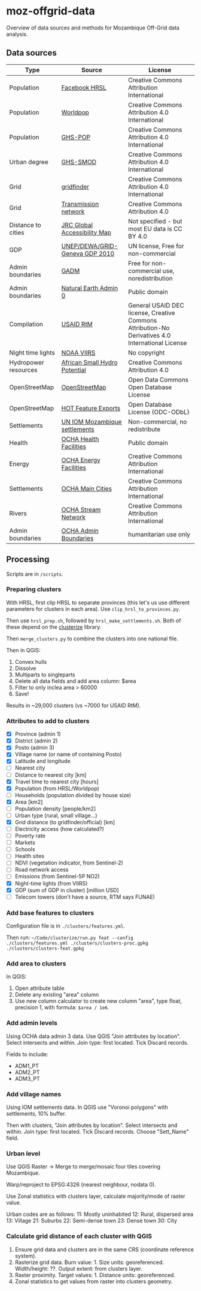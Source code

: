 # moz-offgrid-data
Overview of data sources and methods for Mozambique Off-Grid data analysis.

## Data sources
| Type | Source | License |
| ---- | ------ | ------- |
| Population | [Facebook HRSL](https://data.humdata.org/dataset/mozambique-high-resolution-population-density) | Creative Commons Attribution International |
| Population | [Worldpop](https://www.worldpop.org/geodata/summary?id=6404) | Creative Commons Attribution 4.0 International |
| Population | [GHS-POP](https://ghsl.jrc.ec.europa.eu/download.php?ds=pop) | Creative Commons Attribution 4.0 International |
| Urban degree | [GHS-SMOD](https://ghsl.jrc.ec.europa.eu/download.php?ds=smod) | Creative Commons Attribution 4.0 International |
| Grid | [gridfinder](https://zenodo.org/record/3628142) | Creative Commons Attribution 4.0 International |
| Grid | [Transmission network](https://energydata.info/dataset/mozambique-electricity-transmission-network-2017) | Creative Commons Attribution 4.0 |
| Distance to cities | [JRC Global Accessibility Map](https://forobs.jrc.ec.europa.eu/products/gam/download.php) | Not specified - but most EU data is CC BY 4.0 |
| GDP | [UNEP/DEWA/GRID-Geneva GDP 2010](https://preview.grid.unep.ch/index.php?preview=data&events=socec&evcat=1&lang=eng) | UN license, Free for non-commercial |
| Admin boundaries | [GADM](https://gadm.org/download_country_v3.html) | Free for non-commercial use, noredistribution |
| Admin boundaries | [Natural Earth Admin 0](https://www.naturalearthdata.com/downloads/10m-cultural-vectors/) | Public domain |
| Compilation | [USAID RtM](https://dec.usaid.gov/dec/content/Detail_Presto.aspx?vID=47&ctID=ODVhZjk4NWQtM2YyMi00YjRmLTkxNjktZTcxMjM2NDBmY2Uy&rID=NTU5NDcy) | General USAID DEC license, Creative Commons Attribution-No Derivatives 4.0 International License |
| Night time lights | [NOAA VIIRS](https://developers.google.com/earth-engine/datasets/catalog/NOAA_VIIRS_DNB_MONTHLY_V1_VCMCFG) | No copyright |
| Hydropower resources | [African Small Hydro Potential](https://energydata.info/dataset/small-and-mini-hydropower-potential-in-sub-saharan-africa) | Creative Commons Attribution 4.0 |
| OpenStreetMap | [OpenStreetMap](https://download.geofabrik.de/africa.html) | Open Data Commons Open Database License |
| OpenStreetMap | [HOT Feature Exports](https://data.humdata.org/search?organization=hot&q=mozambique) | Open Database License (ODC-ODbL) |
| Settlements | [UN IOM Mozambique settlements](https://data.humdata.org/dataset/mozambique-settlement-shapefiles) | Non-commercial, no redistribute |
| Health | [OCHA Health Facilities](https://data.humdata.org/dataset/mozambique-health-facilities) | Public domain |
| Energy | [OCHA Energy Facilities](https://data.humdata.org/dataset/mozambique-energy-facilities) | Creative Commons Attribution International |
| Settlements | [OCHA Main Cities](https://data.humdata.org/dataset/mozambique-main-cities) |  	Creative Commons Attribution International |
| Rivers | [OCHA Stream Network](https://data.humdata.org/dataset/mozambique-rivers-and-stream-network) | Creative Commons Attribution International |
| Admin boundaries | [OCHA Admin Boundaries](https://data.humdata.org/dataset/mozambique-administrative-levels-0-3) | humanitarian use only |

## Processing
Scripts are in `/scripts`.

### Preparing clusters
With HRSL, first clip HRSL to separate provinces (this let's us use different parameters for clusters in each area). Use `clip_hrsl_to_provinces.py`.

Then use `hrsl_prep.sh`, followed by `hrsl_make_settlements.sh`. Both of these depend on the [clusterize](https://github.com/carderne/clusterize) library.

Then `merge_clusters.py` to combine the clusters into one national file.

Then in QGIS:
1. Convex hulls
2. Dissolve
3. Multiparts to singleparts
4. Delete all data fields and add area column: $area
5. Filter to only inclea area > 60000
6. Save!

Results in ~29,000 clusters (vs ~7000 for USAID RtM).

### Attributes to add to clusters
- [x] Province (admin 1)
- [x] District (admin 2)
- [x] Posto (admin 3)
- [x] Village name (or name of containing Posto)
- [x] Latitude and longitude
- [ ] Nearest city
- [ ] Distance to nearest city [km]
- [x] Travel time to nearest city [hours]
- [x] Population (from HRSL/Worldpop)
- [ ] Households (population divided by house size)
- [x] Area [km2]
- [ ] Population density [people/km2]
- [ ] Urban type (rural, small village...)
- [x] Grid distance (to gridfinder/official) [km]
- [ ] Electricity access (how calculated?)
- [ ] Poverty rate
- [ ] Markets
- [ ] Schools
- [ ] Health sites
- [ ] NDVI (vegetation indicator, from Sentinel-2)
- [ ] Road network access
- [ ] Emissions (from Sentinel-5P NO2)
- [x] Night-time lights (from VIIRS)
- [x] GDP (sum of GDP in cluster) [million USD]
- [ ] Telecom towers (don't have a source, RTM says FUNAE)

### Add base features to clusters
Configuration file is in `./clusters/features.yml`.

Then run: `~/Code/clusterize/run.py feat --config ./clusters/features.yml ./clusters/clusters-proc.gpkg ./clusters/clusters-feat.gpkg`

### Add area to clusters
In QGIS:
1. Open attribute table
2. Delete any existing "area" column
3. Use new column calculator to create new column "area", type float, precision 1, with formula: `$area / 1e6`.

### Add admin levels
Using OCHA data admin 3 data. Use QGIS "Join attributes by location". Select intersects and within. Join type: first located. Tick Discard records.

Fields to include:
- ADM1_PT
- ADM2_PT
- ADM3_PT

### Add village names
Using IOM settlements data. In QGIS use "Voronoi polygons" with settlements, 10% buffer.

Then with clusters, "Join attributes by location". Select intersects and within. Join type: first located. Tick Discard records. Choose "Sett_Name" field.

### Urban level
Use QGIS Raster -> Merge to merge/mosaic four tiles covering Mozambique.

Warp/reproject to EPSG:4326 (nearest neighbour, nodata 0).

Use Zonal statistics with clusters layer, calculate majority/mode of raster value.

Urban codes are as follows:
11: Mostly uninhabited
12: Rural, dispersed area
13: Village
21: Suburbs
22: Semi-dense town
23: Dense town
30: City

### Calculate grid distance of each cluster with QGIS
1. Ensure grid data and clusters are in the same CRS (coordinate reference system).
2. Rasterize grid data. Burn value: 1. Size units: georeferenced. Width/height: ??. Output extent: from clusters layer.
3. Raster proximity. Target values: 1. Distance units: georeferenced.
4. Zonal statistics to get values from raster into clusters geometry.
